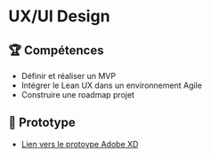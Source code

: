 # UX/UI Design

## 🏆 Compétences
* Définir et réaliser un MVP
* Intégrer le Lean UX dans un environnement Agile
* Construire une roadmap projet

## 📱 Prototype
* [Lien vers le protoype Adobe XD](https://xd.adobe.com/view/dd89efab-792f-4cc5-944e-ed5d9c02d61d-88da/)
